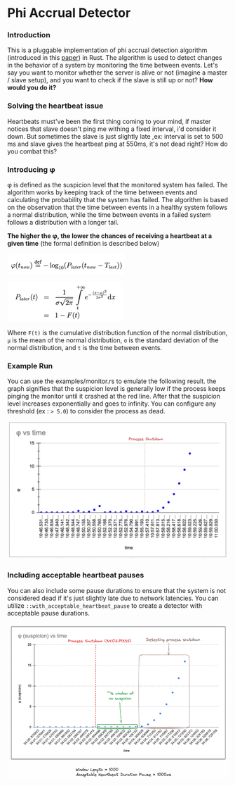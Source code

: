 # Phi Accrual Detector

### Introduction
This is a pluggable implementation of phi accrual detection algorithm (introduced in this [paper](https://www.researchgate.net/publication/29682135_The_ph_accrual_failure_detector)) in Rust. 
The algorithm is used to detect changes in the behavior of a system by monitoring the time between events. 
Let's say you want to monitor whether the server is alive or not (imagine a master / slave setup), and you want to check
if the slave is still up or not? **How would you do it?**

### Solving the heartbeat issue
Heartbeats must've been the first thing coming to your mind, if master notices that slave doesn't ping me withing a fixed
interval, i'd consider it down. But sometimes the slave is just slightly late ,ex: interval is set to 500 ms and slave gives
the heartbeat ping at 550ms, it's not dead right? How do you combat this?

### Introducing φ
φ is defined as the suspicion level that the monitored system has failed. The algorithm works by keeping track of the 
time between events and calculating the probability that the system has failed. The algorithm is based on the
observation that the time between events in a healthy system follows a normal distribution, while the time between 
events in a failed system follows a distribution with a longer tail.

**The higher the φ, the lower the chances of receiving a heartbeat at a given time** (the formal definition is described below)

![img.png](docs/phi_definition.png)

![img.png](docs/erf.png)

Where `F(t)` is the cumulative distribution function of the normal distribution, `μ` is the mean of the normal distribution, 
`σ` is the standard deviation of the normal distribution, and `t` is the time between events.

### Example Run
You can use the examples/monitor.rs to emulate the following result. the graph signifies that the suspicion level
is generally low if the process keeps pinging the monitor until it crashed at the red line. After that the suspicion
level increases exponentially and goes to infinity. You can configure any threshold (ex : `> 5.0`) to consider the process
as dead.

![img.png](docs/img.png)

### Including acceptable heartbeat pauses
You can also include some pause durations to ensure that the system is not considered dead if it's just slightly late due to
network latencies. You can utilize `::with_acceptable_heartbeat_pause` to create a detector with acceptable pause durations.

![with_acceptable_pause.png](docs/img_pause.png)